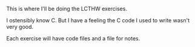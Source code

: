 This is where I'll be doing the LCTHW exercises.

I ostensibly know C. But I have a feeling the C code I used to write wasn't very good.

Each exercise will have code files and a file for notes.
